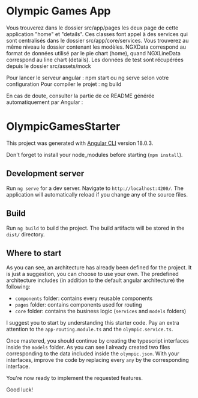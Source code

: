 # Olympic Games App

Vous trouverez dans le dossier src/app/pages les deux page de cette application "home" et "details".
Ces classes font appel à des services qui sont centralisés dans le dossier src/app/core/services.
Vous trouverez au même niveau le dossier contenant les modèles.
NGXData correspond au format de données utilisé par le pie chart (home), quand NGXLineData correspond au line chart (details).
Les données de test sont récupérées depuis le dossier src/assets/mock

Pour lancer le serveur angular : npm start ou ng serve selon votre configuration
Pour compiler le projet : ng build



En cas de doute, consulter la partie de ce README générée automatiquement par Angular :

# OlympicGamesStarter

This project was generated with [Angular CLI](https://github.com/angular/angular-cli) version 18.0.3.

Don't forget to install your node_modules before starting (`npm install`).

## Development server

Run `ng serve` for a dev server. Navigate to `http://localhost:4200/`. The application will automatically reload if you change any of the source files.

## Build

Run `ng build` to build the project. The build artifacts will be stored in the `dist/` directory.

## Where to start

As you can see, an architecture has already been defined for the project. It is just a suggestion, you can choose to use your own. The predefined architecture includes (in addition to the default angular architecture) the following:

- `components` folder: contains every reusable components
- `pages` folder: contains components used for routing
- `core` folder: contains the business logic (`services` and `models` folders)

I suggest you to start by understanding this starter code. Pay an extra attention to the `app-routing.module.ts` and the `olympic.service.ts`.

Once mastered, you should continue by creating the typescript interfaces inside the `models` folder. As you can see I already created two files corresponding to the data included inside the `olympic.json`. With your interfaces, improve the code by replacing every `any` by the corresponding interface.

You're now ready to implement the requested features.

Good luck!
